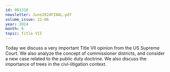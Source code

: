 ```yaml
---
id: 001310
newsletter: June2024FINAL.pdf
volume_issue: 22-06
year: 2024
month: 6
topic: Title VII
---
```


Today we discuss a very important Title VII opinion from the US Supreme Court. We also analyze the concept of commissioner districts, and consider a new case related to the public duty doctrine. We also discuss the importance of trees in the civl-litigation context.